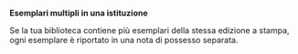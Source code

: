 **Esemplari multipli in una istituzione**

Se la tua biblioteca contiene più esemplari della stessa edizione a stampa, ogni esemplare è riportato in una nota di possesso separata.  